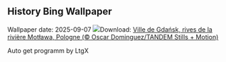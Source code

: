## History Bing Wallpaper
Wallpaper date: 2025-09-07
![](https://www.bing.com/th?id=OHR.BlueGdansk_FR-FR3495478989_UHD.jpg&w=1000)Download: [Ville de Gdańsk, rives de la rivière Motława, Pologne (© Oscar Dominguez/TANDEM Stills + Motion)](https://www.bing.com/th?id=OHR.BlueGdansk_FR-FR3495478989_UHD.jpg)

Auto get programm by LtgX
